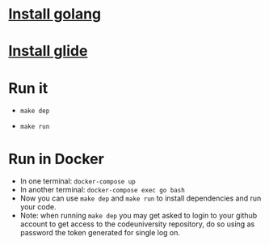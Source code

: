 # [Install golang](https://golang.org/doc/install)

# [Install glide](https://github.com/Masterminds/glide#install)

# Run it
- `make dep`

- `make run`

# Run in Docker
- In one terminal: `docker-compose up`
- In another terminal: `docker-compose exec go bash`
- Now you can use `make dep` and `make run` to install dependencies and run
  your code.
- Note: when running `make dep` you may get asked to login to your github
  account to get access to the codeuniversity repository, do so using as
  password the token generated for single log on.

